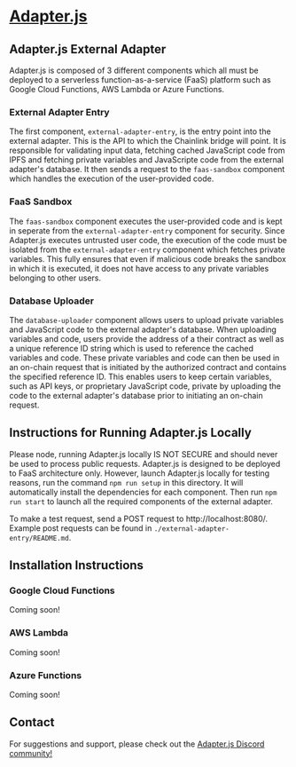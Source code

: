 # [Adapter.js](https://adapterjs.link/)

## Adapter.js External Adapter

Adapter.js is composed of 3 different components which all must be deployed to a serverless function-as-a-service (FaaS) platform such as Google Cloud Functions, AWS Lambda or Azure Functions.

### External Adapter Entry

The first component, `external-adapter-entry`, is the entry point into the external adapter.  This is the API to which the Chainlink bridge will point.  It is responsible for validating input data, fetching cached JavaScript code from IPFS and fetching private variables and JavaScripte code from the external adapter's database.  It then sends a request to the `faas-sandbox` component which handles the execution of the user-provided code.

### FaaS Sandbox

The `faas-sandbox` component executes the user-provided code and is kept in seperate from the `external-adapter-entry` component for security.  Since Adapter.js executes untrusted user code, the execution of the code must be isolated from the `external-adapter-entry` component which fetches private variables.  This fully ensures that even if malicious code breaks the sandbox in which it is executed, it does not have access to any private variables belonging to other users.

### Database Uploader

The `database-uploader` component allows users to upload private variables and JavaScript code to the external adapter's database.  When uploading variables and code, users provide the address of a their contract as well as a unique reference ID string which is used to reference the cached variables and code.  These private variables and code can then be used in an on-chain request that is initiated by the authorized contract and contains the specified reference ID.  This enables users to keep certain variables, such as API keys, or proprietary JavaScript code, private by uploading the code to the external adapter's database prior to initiating an on-chain request.

## Instructions for Running Adapter.js Locally

Please node, running Adapter.js locally IS NOT SECURE and should never be used to process public requests.  Adapter.js is designed to be deployed to FaaS architecture only.  However, launch Adapter.js locally for testing reasons, run the command `npm run setup` in this directory.  It will automatically install the dependencies for each component.  Then run `npm run start` to launch all the required components of the external adapter.

To make a test request, send a POST request to http://localhost:8080/.  Example post requests can be found in `./external-adapter-entry/README.md`.

## Installation Instructions

### Google Cloud Functions

Coming soon!

### AWS Lambda

Coming soon!

### Azure Functions

Coming soon!

## Contact

For suggestions and support, please check out the [Adapter.js Discord community!](https://discord.com/invite/jpGx9tMRWa)
